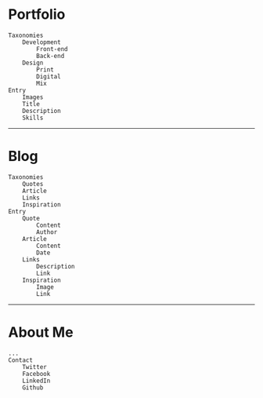 # Portfolio
	Taxonomies
		Development
			Front-end
			Back-end
		Design
			Print
			Digital
			Mix
	Entry
		Images
		Title
		Description
		Skills

***

# Blog
	Taxonomies
		Quotes
		Article
		Links
		Inspiration
	Entry
		Quote
			Content
			Author
		Article
			Content
			Date
		Links
			Description
			Link
		Inspiration
			Image
			Link

***

# About Me
	...
	Contact
		Twitter
		Facebook
		LinkedIn
		Github

